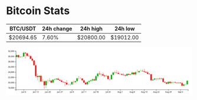 # Bitcoin Stats

BTC/USDT|24h change|24h high|24h low|
|---|---|---|---|
|$20694.65|7.60%|$20800.00|$19012.00|

<img src="./chart.svg">
